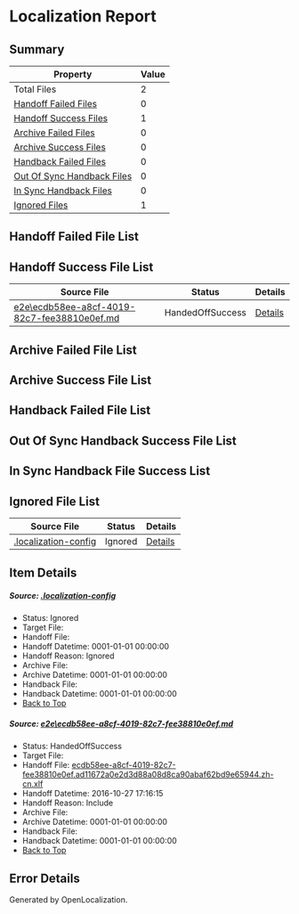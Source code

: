 # <a name='report-top'></a> Localization Report

## Summary
 Property | Value 
 -------- | ----- 
 Total Files | 2
[ Handoff Failed Files ](#handoff-failed-list)| 0
[ Handoff Success Files ](#handoff-success-list)| 1
[ Archive Failed Files ](#archive-failed-list)| 0
[ Archive Success Files ](#archive-success-list)| 0
[ Handback Failed Files ](#handback-failed-list)| 0
[ Out Of Sync Handback Files ](#outofsync-handback-success-list)| 0
[ In Sync Handback Files ](#insync-handback-success-list)| 0
[ Ignored Files ](#ignored-list)| 1

## <a name='handoff-failed-list'></a> Handoff Failed File List

## <a name='handoff-success-list'></a> Handoff Success File List
 Source File | Status | Details 
 ----------- | ------ | ------- 
 [e2e\ecdb58ee-a8cf-4019-82c7-fee38810e0ef.md](https://github.com/OpenLocalizationTestOrg/ol-test0/blob/3b0c168f0d577b0b99d1d68a1e7ddd560c513d60/e2e/ecdb58ee-a8cf-4019-82c7-fee38810e0ef.md) | HandedOffSuccess | [Details](#11634343c96fd9d1469b2510cd0c8e3fa8279a6f1)

## <a name='archive-failed-list'></a> Archive Failed File List

## <a name='archive-success-list'></a> Archive Success File List

## <a name='handback-failed-list'></a> Handback Failed File List

## <a name='outofsync-handback-success-list'></a> Out Of Sync Handback Success File List

## <a name='insync-handback-success-list'></a> In Sync Handback File Success List

## <a name='ignored-list'></a> Ignored File List
 Source File | Status | Details 
 ----------- | ------ | ------- 
 [.localization-config](https://github.com/OpenLocalizationTestOrg/ol-test0/blob/3b0c168f0d577b0b99d1d68a1e7ddd560c513d60/.localization-config) | Ignored | [Details](#c268a05ecaa7ec85942ed632c29928ee5bd6da8d0)

## Item Details
##### <a name='c268a05ecaa7ec85942ed632c29928ee5bd6da8d0'></a> Source: [.localization-config](https://github.com/OpenLocalizationTestOrg/ol-test0/blob/3b0c168f0d577b0b99d1d68a1e7ddd560c513d60/.localization-config)
* Status: Ignored
* Target File: 
* Handoff File: 
* Handoff Datetime: 0001-01-01 00:00:00
* Handoff Reason: Ignored
* Archive File: 
* Archive Datetime: 0001-01-01 00:00:00
* Handback File: 
* Handback Datetime: 0001-01-01 00:00:00
* [Back to Top](#report-top)

##### <a name='11634343c96fd9d1469b2510cd0c8e3fa8279a6f1'></a> Source: [e2e\ecdb58ee-a8cf-4019-82c7-fee38810e0ef.md](https://github.com/OpenLocalizationTestOrg/ol-test0/blob/3b0c168f0d577b0b99d1d68a1e7ddd560c513d60/e2e/ecdb58ee-a8cf-4019-82c7-fee38810e0ef.md)
* Status: HandedOffSuccess
* Target File: 
* Handoff File: [ecdb58ee-a8cf-4019-82c7-fee38810e0ef.ad11672a0e2d3d88a08d8ca90abaf62bd9e65944.zh-cn.xlf](https://github.com/OpenLocalizationTestOrg/ol-test0-handoff/blob/2d19f49fcf833a18db00ab14f3c550893ec1ff8b/ol-handoff/OpenLocalizationTestOrg/ol-test0-zhcn/shujia/ht/ecdb58ee-a8cf-4019-82c7-fee38810e0ef.ad11672a0e2d3d88a08d8ca90abaf62bd9e65944.zh-cn.xlf)
* Handoff Datetime: 2016-10-27 17:16:15
* Handoff Reason: Include
* Archive File: 
* Archive Datetime: 0001-01-01 00:00:00
* Handback File: 
* Handback Datetime: 0001-01-01 00:00:00
* [Back to Top](#report-top)


## Error Details

Generated by OpenLocalization.
